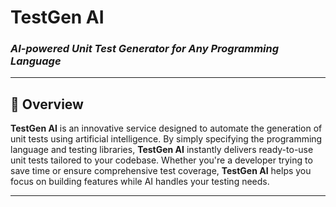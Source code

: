 # **TestGen AI**  
### _AI-powered Unit Test Generator for Any Programming Language_

---

## 🌟 **Overview**
**TestGen AI** is an innovative service designed to automate the generation of unit tests using artificial intelligence. By simply specifying the programming language and testing libraries, **TestGen AI** instantly delivers ready-to-use unit tests tailored to your codebase. Whether you're a developer trying to save time or ensure comprehensive test coverage, **TestGen AI** helps you focus on building features while AI handles your testing needs.

---
